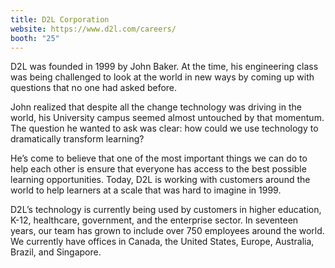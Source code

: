```yaml
---
title: D2L Corporation
website: https://www.d2l.com/careers/
booth: "25"
---
```


D2L was founded in 1999 by John Baker. At the time, his engineering class was being challenged to look at the world in new ways by coming up with questions that no one had asked before.

John realized that despite all the change technology was driving in the world, his University campus seemed almost untouched by that momentum. The question he wanted to ask was clear: how could we use technology to dramatically transform learning?

He’s come to believe that one of the most important things we can do to help each other is ensure that everyone has access to the best possible learning opportunities. Today, D2L is working with customers around the world to help learners at a scale that was hard to imagine in 1999.

D2L’s technology is currently being used by customers in higher education, K-12, healthcare, government, and the enterprise sector. In seventeen years, our team has grown to include over 750 employees around the world. We currently have offices in Canada, the United States, Europe, Australia, Brazil, and Singapore.
